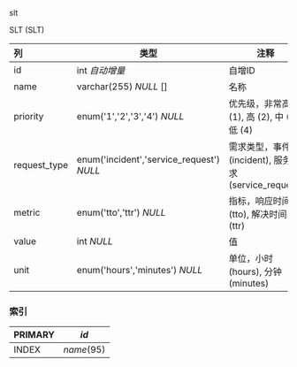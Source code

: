 slt

SLT (SLT)

| 列           | 类型                                      | 注释                                                  |
| :----------- | ----------------------------------------- | ----------------------------------------------------- |
| id           | int *自动增量*                            | 自增ID                                                |
| name         | varchar(255) *NULL* []                    | 名称                                                  |
| priority     | enum('1','2','3','4') *NULL*              | 优先级，非常高 (1), 高 (2), 中 (3), 低 (4)            |
| request_type | enum('incident','service_request') *NULL* | 需求类型，事件 (incident), 服务需求 (service_request) |
| metric       | enum('tto','ttr') *NULL*                  | 指标，响应时间 (tto), 解决时间 (ttr)                  |
| value        | int *NULL*                                | 值                                                    |
| unit         | enum('hours','minutes') *NULL*            | 单位，小时 (hours), 分钟 (minutes)                    |

### 索引

| PRIMARY | *id*       |
| :------ | ---------- |
| INDEX   | *name*(95) |